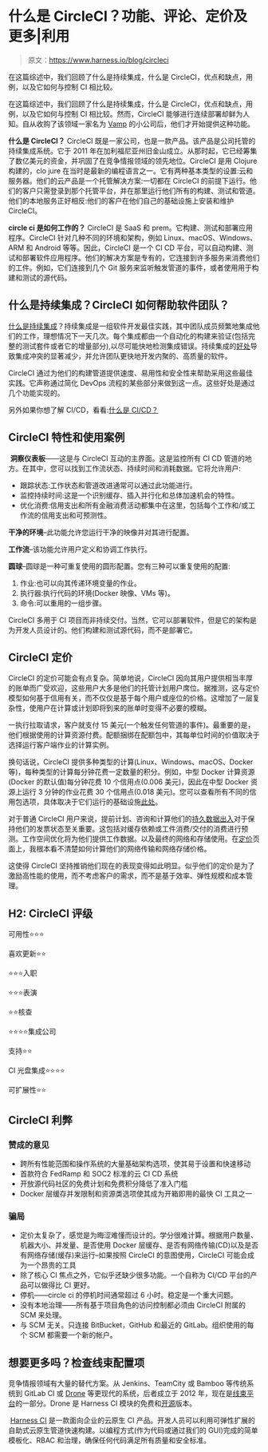 # 什么是 CircleCI？功能、评论、定价及更多|利用

> 原文：<https://www.harness.io/blog/circleci>

在这篇综述中，我们回顾了什么是持续集成，什么是 CircleCI，优点和缺点，用例，以及它如何与控制 CI 相比较。

在这篇综述中，我们回顾了什么是持续集成，什么是 CircleCI，优点和缺点，用例，以及它如何与控制 CI 相比较。然而，CircleCI 能够进行连续部署却鲜为人知。自从收购了该领域一家名为 [Vamp](https://blog.vamp.io/vamp-is-joining-circleci/) 的小公司后，他们才开始提供这种功能。

**什么是 CircleCI？** CircleCI 既是一家公司，也是一款产品。该产品是公司托管的持续集成系统。它于 2011 年在加利福尼亚州旧金山成立。从那时起，它已经筹集了数亿美元的资金，并巩固了在竞争情报领域的领先地位。CircleCI 是用 Clojure 构建的，clo jure 在当时是最新的编程语言之一。它有两种基本类型的设置:云和服务器。他们的云产品是一个托管解决方案:一切都在 CircleCI 的前提下运行。他们的客户只需登录到那个托管平台，并在那里运行他们所有的构建、测试和管道。他们的本地服务正好相反:他们的客户在他们自己的基础设施上安装和维护 CircleCI。

**circle ci 是如何工作的？** CircleCI 是 SaaS 和 prem。它构建、测试和部署应用程序。CircleCI 针对几种不同的环境和架构，例如 Linux、macOS、Windows、ARM 和 Android 等等。因此，CircleCI 是一个 CI CD 平台，可以自动构建、测试和部署软件应用程序。他们的解决方案是专有的，它连接到许多服务来消费他们的工件。例如，它们连接到几个 Git 服务来监听触发管道的事件，或者使用用于构建和测试的源代码。

## 什么是持续集成？CircleCI 如何帮助软件团队？

[什么是持续集成](https://harness.io/blog/continuous-integration/what-is-continuous-integration/)？持续集成是一组软件开发最佳实践，其中团队成员频繁地集成他们的工作，理想情况下一天几次。每个集成都由一个自动化的构建来验证(包括完整的测试套件或者它的增量部分),以尽可能快地检测集成错误。持续集成的[好处](https://harness.io/blog/continuous-integration/benefits-of-ci/)导致集成冲突的显著减少，并允许团队更快地开发内聚的、高质量的软件。

CircleCI 通过为他们的构建管道提供速度、易用性和安全性来帮助采用这些最佳实践。它声称通过简化 DevOps 流程的某些部分来做到这一点。这些好处是通过几个功能实现的。

另外如果你想了解 CI/CD，看看:[什么是 CI/CD？](https://harness.io/blog/what-is-ci-cd)

## CircleCI 特性和使用案例

‍ **洞察仪表板**——这是与 CircleCI 互动的主界面。这是监控所有 CI CD 管道的地方。在其中，您可以找到工作流状态、持续时间和消耗数据。它将允许用户:

*   跟踪状态:工作状态和管道改进通常可以通过此功能进行。
*   监控持续时间:这是一个识别缓存、插入并行化和总体加速机会的特性。
*   优化消费:信用支出和所有金融消费活动都集中在这里，包括每个工作和/或工作流的信用支出和可预测性。

**干净的环境**–此功能允许您运行干净的映像并对其进行配置。

**工作流**–该功能允许用户定义和协调工作执行。

**圆球**–圆球是一种可重复使用的圆形配置。您有三种可以重复使用的配置:

1.  作业:也可以向其传递环境变量的作业。
2.  执行器:执行代码的环境(Docker 映像、VMs 等)。
3.  命令:可以重用的一组步骤。

CircleCI 多用于 CI 项目而非持续交付。当然，它可以部署软件，但是它的架构是为开发人员设计的。他们构建和测试源代码，而不是部署它。

## CircleCI 定价

CircleCI 的定价可能会有点复杂。简单地说，CircleCI 因向其用户提供相当丰厚的账单而广受欢迎，这些用户大多是他们的托管计划用户席位。据推测，这与定价模型如何基于信用有关，而不仅仅是基于每个用户或座位的价格。这增加了一层复杂性，使用户在计算或计划即将到来的账单时变得不必要的模糊。

一执行拉取请求，客户就支付 15 美元(一个触发任何管道的事件)。最重要的是，他们根据使用的计算资源付费。配额捆绑在配额包中，其每单位时间的价值取决于选择运行客户端作业的计算实例。

换句话说，CircleCI 提供多种类型的计算(Linux、Windows、macOS、Docker 等)，每种类型的计算每分钟花费一定数量的积分。例如，中型 Docker 计算资源(Docker 的默认值)每分钟花费 10 个信用点(0.006 美元)，因此在中型 Docker 资源上运行 3 分钟的作业花费 30 个信用点(0.018 美元)。您可以查看所有不同的信用包选项，具体取决于它们运行的基础设施[此处](https://circleci.com/product/features/resource-classes/)。

对于普通 CircleCI 用户来说，提前计划、咨询和计算他们的[持久数据出入](https://circleci.com/docs/2.0/persist-data)对于保持他们的发票状态至关重要。这包括对缓存依赖或工件消费/交付的消费进行预测。工作空间优化将为他们提供工作数据。以及最终的网络和存储使用。在[定价](https://circleci.com/pricing/)页面上，我根本看不清楚如何计算他们的网络传输和网络存储价格。

这使得 CircleCI 坚持推销他们现在的表现变得如此明显。似乎他们的定价是为了激励高性能的使用，而不考虑客户的需求，而不是基于效率、弹性规模和成本管理。

## H2: CircleCI 评级

可用性⭐⭐⭐

喜欢更新⭐⭐

⭐⭐⭐入职

⭐⭐⭐表演

⭐⭐核查

⭐⭐⭐⭐集成公司

支持⭐⭐

CI 光盘集成⭐⭐⭐⭐

可扩展性⭐⭐

## CircleCI 利弊

### 赞成的意见

*   跨所有性能范围和操作系统的大量基础架构选项，使其易于设置和快速移动
*   首款符合 FedRamp 和 SOC2 标准的云 CI CD 系统
*   开放源代码社区的免费计划和免费积分降低了准入门槛
*   Docker 层缓存并发限制和资源类选项使其成为开箱即用的最快 CI 工具之一

### 骗局

*   定价太复杂了，感觉是为晦涩难懂而设计的。学分很难计算。根据用户数量、机器大小、并发量、是否使用 Docker 层缓存、是否有网络传输(CD)以及是否有网络存储(缓存)来运行–如果按照 CircleCI 的意图使用，CircleCI 可能会成为一个昂贵的工具
*   除了核心 CI 焦点之外，它似乎还缺少很多功能。一个自称为 CI/CD 平台的产品可以做得比 CI 更好。
*   停机——circle ci 的停机时间通常超过 6 小时。稳定是一个重大问题。
*   没有本地治理——所有基于项目角色的访问控制都必须由 CircleCI 附属的 SCM 来处理。
*   与 SCM 无关。只连接 BitBucket，GitHub 和最近的 GitLab。组织使用的每个 SCM 都需要一个新的帐户。

## 想要更多吗？检查线束配置项

竞争情报领域有大量的替代方案。从 Jenkins、TeamCity 或 Bamboo 等传统系统到 GitLab CI 或 [Drone](http://drone.io/) 等更现代的系统，后者成立于 2012 年，现在是[线束平台](https://harness.io/products/platform)的一部分。Drone 是 Harness CI 模块的免费和[开源](https://harness.io/open-source)版本。

‍ [Harness CI](https://harness.io/products/continuous-integration) 是一款面向企业的云原生 CI 产品。开发人员可以利用可弹性扩展的自助式云原生管道快速构建。以编程方式(作为代码或通过我们的 GUI)完成的简单模板化、RBAC 和治理，确保任何代码满足所有质量和安全标准。